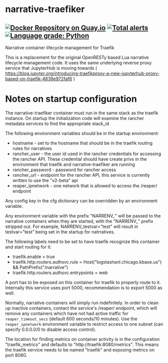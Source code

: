 # narrative-traefiker
[![Docker Repository on Quay.io](https://quay.io/repository/kbase/narrative-traefiker/status "Docker Repository on Quay.io")](https://quay.io/repository/kbase/narrative-traefiker)
[![Total alerts](https://img.shields.io/lgtm/alerts/g/kbase/narrative-traefiker.svg?logo=lgtm&logoWidth=18)](https://lgtm.com/projects/g/kbase/narrative-traefiker/alerts/)
[![Language grade: Python](https://img.shields.io/lgtm/grade/python/g/kbase/narrative-traefiker.svg?logo=lgtm&logoWidth=18)](https://lgtm.com/projects/g/kbase/narrative-traefiker/context:python)
---

Narrative container lifecycle management for Traefik

This is a replacement for the original OpenRESTy based Lua narrative lifecycle management code. It uses the same underlying reverse proxy service that JupyterHub is moving towards ( https://blog.jupyter.org/introducing-traefikproxy-a-new-jupyterhub-proxy-based-on-traefik-4839e972faf6 )

# Notes on startup configuration #

The narrative-traefiker container must run in the same stack as the traefik instance. On startup the initialization code will examine the rancher metadata services to find the appropriate stack_id

The following environment variables should be in the startup environment:

* hostname - set to the hostname that should be in the traefik routing rules for narratives
* rancher_user - the user id used in the rancher credentials for accessing the rancher API. These credential should have create privs in the environment that traefik and narrative-traefiker are running
* rancher_password - password for rancher access
* rancher_url - endpoint for the rancher API, this service is currently written to use the "v2-beta" api
* reaper_ipnetwork - one network that is allowed to access the /reaper/ endpoint

Any config key in the cfg dictionary can be overridden by an environment variable.

Any environment variable with the prefix "NARRENV_" will be passed to the narrative containers when they are started, with the "NARRENV_" prefix stripped out. For example, NARRENV_testvar="test" will result in testvar="test" being set in the startup for natrratives.

The following labels need to be set to have traefik recognize this container and start routing for it:
* traefik.enable = true
* traefik.http.routers.authsvc.rule = Host("logstashanl.chicago.kbase.us") && PathPrefix("/narrative")
* traefik.http.routers.authsvc.entrypoints = web

A port has to be exposed on this container for traefik to properly route to it. Internally this service uses port 5000, recommendation is to export 5000 as well.

Normally, narrative containers will simply run indefinitely.  In order to clean up inactive containers, contact the service's /reaper/ endpoint, which will remove any containers which have not had active traffic for `reaper_timeout_secs` (default 600 seconds/10 minutes).  Use the `reaper_ipnetwork` environment variable to restrict access to one subnet (can specify 0.0.0.0/0 to disable access control).

The location for finding metrics on container activity is in the configuration "traefik_metrics" and defaults to "http://traefik:8080/metrics". This means the traefik service needs to be named "traefik" and exposing metrics on port 8080.


